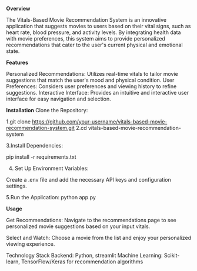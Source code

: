**Overview**


The Vitals-Based Movie Recommendation System is an innovative application that suggests movies to users based on their vital signs, such as heart rate, blood pressure, and activity levels. By integrating health data with movie preferences, this system aims to provide personalized recommendations that cater to the user's current physical and emotional state.

**Features**


Personalized Recommendations: Utilizes real-time vitals to tailor movie suggestions that match the user's mood and physical condition.
User Preferences: Considers user preferences and viewing history to refine suggestions.
Interactive Interface: Provides an intuitive and interactive user interface for easy navigation and selection.

**Installation**
Clone the Repository:

1.git clone https://github.com/your-username/vitals-based-movie-recommendation-system.git
2.cd vitals-based-movie-recommendation-system

3.Install Dependencies:

pip install -r requirements.txt

4. Set Up Environment Variables:

Create a .env file and add the necessary API keys and configuration settings.

5.Run the Application:
python app.py


**Usage**

Get Recommendations:
Navigate to the recommendations page to see personalized movie suggestions based on your input vitals.

Select and Watch:
Choose a movie from the list and enjoy your personalized viewing experience.

Technology Stack
Backend: Python, streamlit
Machine Learning: Scikit-learn, TensorFlow/Keras for recommendation algorithms
